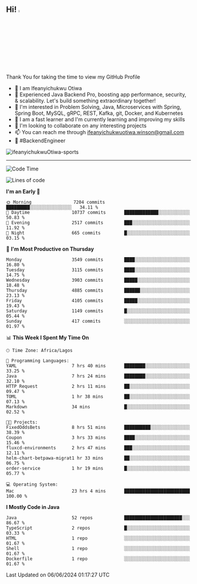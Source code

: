 <!-- BLOG-POST-LIST:START --><!-- BLOG-POST-LIST:END -->

## Hi! <img src="https://media.giphy.com/media/hvRJCLFzcasrR4ia7z/giphy.gif" width="4%"> 

Thank You for taking the time to view my GitHub Profile

- 👋 I am Ifeanyichukwu Otiwa
- 🚀 Experienced Java Backend Pro, boosting app performance, security, & scalability. Let's build something extraordinary together!
- 👀 I'm interested in Problem Solving, Java, Microservices with Spring, Spring Boot, MySQL, gRPC, REST, Kafka, git, Docker, and Kubernetes
- 🌱 I am a fast learner and I'm currently learning and improving my skills
- 💞️ I'm looking to collaborate on any interesting projects
- 📫 You can reach me through ifeanyichukwuotiwa.winson@gmail.com
- 🚀 #BackendEngineer

<p align="left" marginTop="10px"> <img src="https://komarev.com/ghpvc/?username=ifeanyichukwuOtiwa-sports&label=Profile%20views&color=0e75b6&style=for-the-badge" alt="ifeanyichukwuOtiwa-sports" /> </p>

***

<!--START_SECTION:waka-->
![Code Time](http://img.shields.io/badge/Code%20Time-2%2C593%20hrs%2048%20mins-blue)

![Lines of code](https://img.shields.io/badge/From%20Hello%20World%20I%27ve%20Written-5.6%20million%20lines%20of%20code-blue)

**I'm an Early 🐤** 

```text
🌞 Morning                7204 commits        █████████░░░░░░░░░░░░░░░░   34.11 % 
🌆 Daytime                10737 commits       █████████████░░░░░░░░░░░░   50.83 % 
🌃 Evening                2517 commits        ███░░░░░░░░░░░░░░░░░░░░░░   11.92 % 
🌙 Night                  665 commits         █░░░░░░░░░░░░░░░░░░░░░░░░   03.15 % 
```
📅 **I'm Most Productive on Thursday** 

```text
Monday                   3549 commits        ████░░░░░░░░░░░░░░░░░░░░░   16.80 % 
Tuesday                  3115 commits        ████░░░░░░░░░░░░░░░░░░░░░   14.75 % 
Wednesday                3903 commits        █████░░░░░░░░░░░░░░░░░░░░   18.48 % 
Thursday                 4885 commits        ██████░░░░░░░░░░░░░░░░░░░   23.13 % 
Friday                   4105 commits        █████░░░░░░░░░░░░░░░░░░░░   19.43 % 
Saturday                 1149 commits        █░░░░░░░░░░░░░░░░░░░░░░░░   05.44 % 
Sunday                   417 commits         ░░░░░░░░░░░░░░░░░░░░░░░░░   01.97 % 
```


📊 **This Week I Spent My Time On** 

```text
🕑︎ Time Zone: Africa/Lagos

💬 Programming Languages: 
YAML                     7 hrs 40 mins       ████████░░░░░░░░░░░░░░░░░   33.25 % 
Java                     7 hrs 24 mins       ████████░░░░░░░░░░░░░░░░░   32.10 % 
HTTP Request             2 hrs 11 mins       ██░░░░░░░░░░░░░░░░░░░░░░░   09.47 % 
TOML                     1 hr 38 mins        ██░░░░░░░░░░░░░░░░░░░░░░░   07.13 % 
Markdown                 34 mins             █░░░░░░░░░░░░░░░░░░░░░░░░   02.52 % 

🐱‍💻 Projects: 
FixedOddsBets            8 hrs 51 mins       ██████████░░░░░░░░░░░░░░░   38.39 % 
Coupon                   3 hrs 33 mins       ████░░░░░░░░░░░░░░░░░░░░░   15.46 % 
fluxcd-environments      2 hrs 47 mins       ███░░░░░░░░░░░░░░░░░░░░░░   12.11 % 
helm-chart-betpawa-migrat1 hr 33 mins        ██░░░░░░░░░░░░░░░░░░░░░░░   06.75 % 
order-service            1 hr 19 mins        █░░░░░░░░░░░░░░░░░░░░░░░░   05.77 % 

💻 Operating System: 
Mac                      23 hrs 4 mins       █████████████████████████   100.00 % 
```

**I Mostly Code in Java** 

```text
Java                     52 repos            ██████████████████████░░░   86.67 % 
TypeScript               2 repos             █░░░░░░░░░░░░░░░░░░░░░░░░   03.33 % 
HTML                     1 repo              ░░░░░░░░░░░░░░░░░░░░░░░░░   01.67 % 
Shell                    1 repo              ░░░░░░░░░░░░░░░░░░░░░░░░░   01.67 % 
Dockerfile               1 repo              ░░░░░░░░░░░░░░░░░░░░░░░░░   01.67 % 
```




 Last Updated on 06/06/2024 01:17:27 UTC
<!--END_SECTION:waka-->

<!--
<p align="center">
![trophy](https://github-profile-trophy.vercel.app/?username=ifeanyichukwuOtiwa-sports&theme=onedark) (https://github.com/ryo-ma/github-profile-trophy)
</p>
-->

<!---
ifeanyi-otiwa/ifeanyi-otiwa is a ✨ special ✨ repository because its `README.md` (this file) appears on your GitHub profile.
You can click the Preview link to take a look at your changes.
--->
